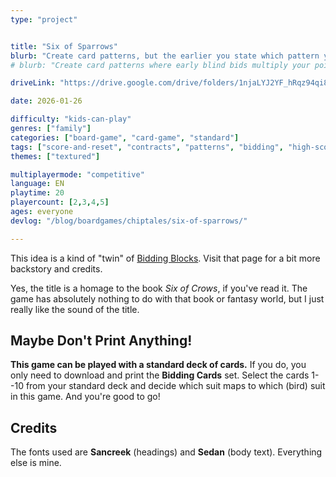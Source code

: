 ```yaml
---
type: "project"


title: "Six of Sparrows"
blurb: "Create card patterns, but the earlier you state which pattern you'll complete (without seeing all your cards), the more points you get."
# blurb: "Create card patterns where early blind bids multiply your points---if you manage to actually complete them."

driveLink: "https://drive.google.com/drive/folders/1njaLYJ2YF_hRqz94qi8inNJCzSUB5doM"

date: 2026-01-26

difficulty: "kids-can-play"
genres: ["family"]
categories: ["board-game", "card-game", "standard"]
tags: ["score-and-reset", "contracts", "patterns", "bidding", "high-score"]
themes: ["textured"]

multiplayermode: "competitive"
language: EN
playtime: 20
playercount: [2,3,4,5]
ages: everyone
devlog: "/blog/boardgames/chiptales/six-of-sparrows/"

---
```


This idea is a kind of "twin" of [Bidding Blocks](/bidding-blocks/). Visit that page for a bit more backstory and credits.

Yes, the title is a homage to the book _Six of Crows_, if you've read it. The game has absolutely nothing to do with that book or fantasy world, but I just really like the sound of the title.

## Maybe Don't Print Anything!

**This game can be played with a standard deck of cards.** If you do, you only need to download and print the **Bidding Cards** set. Select the cards 1--10 from your standard deck and decide which suit maps to which (bird) suit in this game. And you're good to go!

## Credits

The fonts used are **Sancreek** (headings) and **Sedan** (body text). Everything else is mine.

